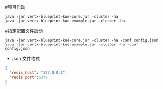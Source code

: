 #项目启动

```jshelllanguage
java -jar vertx-blueprint-kue-core.jar -cluster -ha
java -jar vertx-blueprint-kue-example.jar -cluster -ha

```
#指定配置文件启动
```jshelllanguage
java -jar vertx-blueprint-kue-core.jar -cluster -ha -conf config.json
java -jar vertx-blueprint-kue-example.jar -cluster -ha -conf config.json

```
- json 文件格式
```json
{
  "redis.host": "127.0.0.1",
  "redis.port":6379
}

```